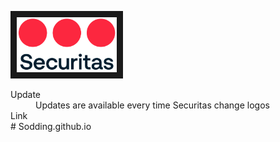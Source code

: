 <a href="https://sodding.github.io/LogoSecuritas.png" target="_blank"><img src="https://github.com/Sodding/Sodding.github.io/blob/8267ff34762e6b6dfc9783041601ee801d2cf6c5/LogoSecuritas.png" alt="Logo" width="160" height="88" border="10" /></a>
<br>
<dl>
  <dt>Update</dt>
  <dd>Updates are available every time Securitas change logos</dd>

  <dt>Link</dt>
  # Sodding.github.io
</dl>

